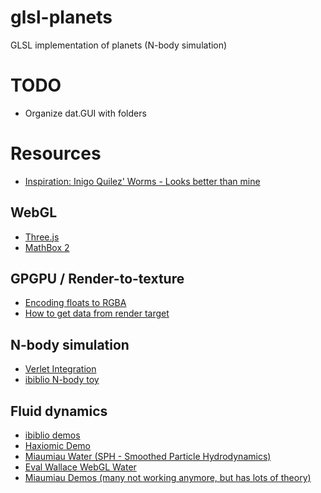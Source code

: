 # glsl-planets

GLSL implementation of planets (N-body simulation)

# TODO

 - Organize dat.GUI with folders

# Resources

 - [Inspiration: Inigo Quilez' Worms - Looks better than mine](https://www.shadertoy.com/view/llXGR4)

## WebGL

 - [Three.js](http://threejs.org/)
 - [MathBox 2](http://acko.net/files/pres/siggraph-2014-bof/online.html)

## GPGPU / Render-to-texture
 - [Encoding floats to RGBA](http://aras-p.info/blog/2009/07/30/encoding-floats-to-rgba-the-final/)
 - [How to get data from render target](http://stackoverflow.com/questions/17217936/how-can-i-access-imagedata-from-a-rendertarget)

## N-body simulation

 - [Verlet Integration](https://en.wikipedia.org/wiki/Verlet_integration)
 - [ibiblio N-body toy](http://www.ibiblio.org/e-notes/webgl/gpu/n-toy.html)

## Fluid dynamics

 - [ibiblio demos](http://www.ibiblio.org/e-notes/webgl/gpu/contents.htm)
 - [Haxiomic Demo](https://haxiomic.github.io/GPU-Fluid-Experiments/html5/?q=UltraHigh)
 - [Miaumiau Water (SPH - Smoothed Particle Hydrodynamics)](http://dev.miaumiau.cat/sph/)
 - [Eval Wallace WebGL Water](http://madebyevan.com/webgl-water/)
 - [Miaumiau Demos (many not working anymore, but has lots of theory)](http://www.miaumiau.cat/)
